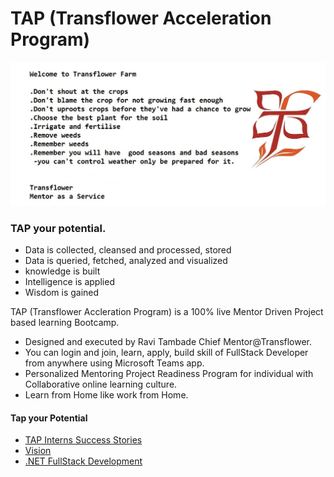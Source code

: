 # TAP (Transflower Acceleration Program)
<img src="https://github.com/RaviTambade/tap/blob/main/images/TransflowerFarm.jpg"/>

### TAP your potential.
- Data is collected, cleansed and processed, stored
- Data is queried, fetched, analyzed and visualized
- knowledge is built
- Intelligence is applied
- Wisdom is gained

TAP (Transflower Accleration Program) is a  100% live Mentor Driven Project based learning Bootcamp.

- Designed and executed by Ravi Tambade Chief Mentor@Transflower. 
- You can login and join, learn, apply, build skill of FullStack Developer from anywhere using Microsoft Teams app.
- Personalized Mentoring Project Readiness Program for individual with Collaborative online learning culture.
- Learn from Home like work from Home.

#### Tap your Potential

- <a href="https://github.com/RaviTambade/tap/blob/main/notes/successstories.md">TAP Interns Success Stories</a> 
- <a href="https://github.com/RaviTambade/tap/blob/main/notes/vision.md">Vision</a> 
- <a href="https://github.com/RaviTambade/tap/blob/main/notes/dotnetfullstack.md">.NET FullStack Development</a>
